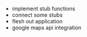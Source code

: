 - implement stub functions
- connect some stubs
- flesh out application
- google maps api integration

